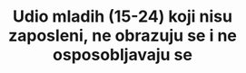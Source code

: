 ---
title: >-
  Udio mladih (15-24) koji nisu zaposleni, ne obrazuju se i ne osposobljavaju se
permalink: /8-6-1/
sdg_goal: 8
layout: indicator
indicator: 8.6.1
indicator_variable: pct_youth16-24yrs_not_in_educ_emp_labor_force
graph_title: null
graph_type_description: Line  graph
graph_status_notes: Graphed
variable_description: null
variable_notes: null
un_designated_tier: '1'
un_custodial_agency: ILO
target_id: '8.6'
has_metadata: true
goal_meta_link: 'http://unstats.un.org/sdgs/files/metadata-compilation/Metadata-Goal-8.pdf'
goal_meta_link_page: 12
indicator_name: >-
  Udio mladih (15-24) koji nisu zaposleni, ne obrazuju se i ne osposobljavaju se
rationale_interpretation: >-
  NEET je pokazatelj mladih koji nisu zaposleni, ne obrazuju se i ne osposobljavaju se, te služi kao širi pokazatelj potencijalnih sudionika tržišta rada mladih nego što je pokazatelj nezaposlenost mladih. Visoka stopa NEET-a u usporedbi sa stopom nezaposlenosti mladih mogla bi značiti da je među mladima veliki broj obeshrabrenih radnika ili da nemaju pristup obrazovanju ili osposobljavanju. Visoka stopa NEET-a među ženama u usporedbi sa muškarcima često je pokazatelj neravnoteže spolova, pri čemu su mlade žene angažirane u obavljanju kućanskih poslova kao što su pranje odjeće, kuhanje, čišćenje i briga o braći i sestrama.
target: >-
  Do 2020. godine znatno smanjiti udio mladih koji nisu zaposleni, ne obrazuju se i ne osposobljavaju se.
indicator_definition: >-
  NEET je definiran kao postotak mladih (15-24 godina) koji nisu zaposleni, ne obrazuju se i ne osposobljavaju se.
source_title: null
source_notes: null
published: true
actual_indicator_available: >-
  Percent  of  population  16  to  24  years  who  are  not  enrolled  in  school  and  are  either  unemployed  or  not  in  the  labor  force
us_method_of_computation: >-
  Source:  Current  Population  Survey  (CPS)  -  a  monthly  national  sample  household  survey.  Technical  Documentation  and  Methodology:  https://www.bls.gov/cps/documentation.htm  Indicator  =  100*(16  to  24  years,  Not  Enrolled  in  School,  Unemployed  or  Not  in  the  Labor  Force)/(Total,  16  to  24  years)
comments_and_limitations: >-
  https://www.bls.gov/cps/documentation.htm#reliability  There  was  a  major  redesign  to  the  Current  Population  Survey  beginning  in  1994,  so  data  for  earlier  years  are  not  strictly  comparable  to  those  from  1994  onward.  (https://www.bls.gov/cps/revisions1994.pdf)
actual_indicator_available_description: >-
  Percentage  of  civilian  noninstitutional  population  16  to  24  years  who  are  not  enrolled  in  school  and  are  either  unemployed  or  not  in  labor  force
periodicity: Annual
time_period: 1994-2016
unit_of_measure: Percent
date_of_national_source_publication: Early  2017
scheduled_update_by_national_source: Annual  data  for  2017  will  be  available  in  early  2018
source_agency_staff_name: BLS  Division  of  International  Technical  Cooperation  staff
source_agency_staff_email: ITCinfo@bls.gov
source_agency_survey_dataset: 'U.S.  Bureau  of  Labor  Statistics  /  Current  Population  Survey  '
source_url: 
date_metadata_updated: November  2017  

---